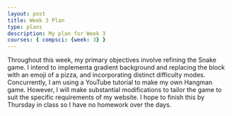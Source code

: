 ```yaml
---
layout: post
title: Week 3 Plan
type: plans
description: My plan for Week 3
courses: { compsci: {week: 3} }
---
```


Throughout this week, my primary objectives involve refining the Snake game. I intend to implementa gradient background and replacing the block with an emoji of a pizza, and incorporating distinct difficulty modes. Concurrently, I am using a YouTube tutorial to make my own Hangman game. However, I will make substantial modifications to tailor the game to suit the specific requirements of my website. I hope to finish this by Thursday in class so I have no homework over the days. 